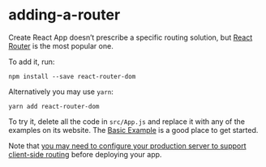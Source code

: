 # adding-a-router

Create React App doesn’t prescribe a specific routing solution, but [React Router](https://reacttraining.com/react-router/web/) is the most popular one.

To add it, run:

```
npm install --save react-router-dom
```

Alternatively you may use `yarn`:

```
yarn add react-router-dom
```

To try it, delete all the code in `src/App.js` and replace it with any of the examples on its website. The [Basic Example](https://reacttraining.com/react-router/web/example/basic) is a good place to get started.

Note that [you may need to configure your production server to support client-side routing](deployment.md#serving-apps-with-client-side-routing) before deploying your app.
